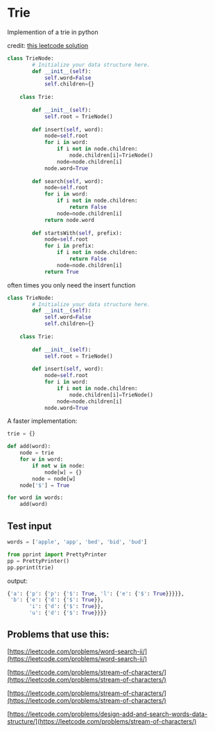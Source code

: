 # Trie

Implemention of a trie in python

credit:
[this leetcode solution](https://leetcode.com/problems/implement-trie-prefix-tree/discuss/58989/My-python-solution)

```python
class TrieNode:
        # Initialize your data structure here.
        def __init__(self):
            self.word=False
            self.children={}
    
    class Trie:
    
        def __init__(self):
            self.root = TrieNode()
    
        def insert(self, word):
            node=self.root
            for i in word:
                if i not in node.children:
                    node.children[i]=TrieNode()
                node=node.children[i]
            node.word=True
    
        def search(self, word):
            node=self.root
            for i in word:
                if i not in node.children:
                    return False
                node=node.children[i]
            return node.word
    
        def startsWith(self, prefix):
            node=self.root
            for i in prefix:
                if i not in node.children:
                    return False
                node=node.children[i]
            return True
```

often times you only need the insert function

```python
class TrieNode:
        # Initialize your data structure here.
        def __init__(self):
            self.word=False
            self.children={}
    
    class Trie:
    
        def __init__(self):
            self.root = TrieNode()
    
        def insert(self, word):
            node=self.root
            for i in word:
                if i not in node.children:
                    node.children[i]=TrieNode()
                node=node.children[i]
            node.word=True
```

A faster implementation:

```python
trie = {}

def add(word):
    node = trie
    for w in word:
        if not w in node:
            node[w] = {}
        node = node[w]
    node['$'] = True

for word in words:
    add(word)
```

## Test input

```python
words = ['apple', 'app', 'bed', 'bid', 'bud']

from pprint import PrettyPrinter
pp = PrettyPrinter()
pp.pprint(trie)
```

output:

```python
{'a': {'p': {'p': {'$': True, 'l': {'e': {'$': True}}}}},
 'b': {'e': {'d': {'$': True}},
       'i': {'d': {'$': True}},
       'u': {'d': {'$': True}}}}
```

## Problems that use this:

[https://leetcode.com/problems/word-search-ii/](https://leetcode.com/problems/word-search-ii/)

[https://leetcode.com/problems/stream-of-characters/](https://leetcode.com/problems/stream-of-characters/)

[https://leetcode.com/problems/stream-of-characters/](https://leetcode.com/problems/stream-of-characters/)

[https://leetcode.com/problems/design-add-and-search-words-data-structure/](https://leetcode.com/problems/stream-of-characters/)